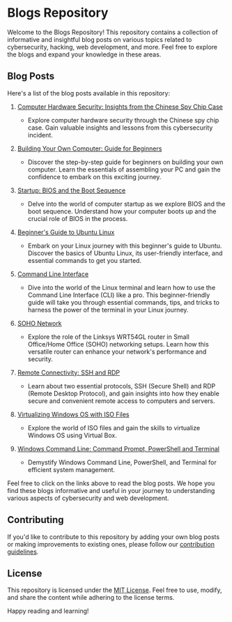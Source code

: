 # Blogs Repository

Welcome to the Blogs Repository! This repository contains a collection of informative and insightful blog posts on various topics related to cybersecurity, hacking, web development, and more. Feel free to explore the blogs and expand your knowledge in these areas.

## Blog Posts

Here's a list of the blog posts available in this repository:

1. [Computer Hardware Security: Insights from the Chinese Spy Chip Case](./Level1/1_Insight.md)
   - Explore computer hardware security through the Chinese spy chip case. Gain valuable insights and lessons from this cybersecurity incident.

2. [Building Your Own Computer: Guide for Beginners](./Level1/2_Hardware.md)
   - Discover the step-by-step guide for beginners on building your own computer. Learn the essentials of assembling your PC and gain the confidence to embark on this exciting journey.

3. [Startup: BIOS and the Boot Sequence](./Level1/3_Startup_Process.md)
   - Delve into the world of computer startup as we explore BIOS and the boot sequence. Understand how your computer boots up and the crucial role of BIOS in the process.

4. [Beginner's Guide to Ubuntu Linux](./Level1/4_Ubuntu_Intro.md)
   - Embark on your Linux journey with this beginner's guide to Ubuntu. Discover the basics of Ubuntu Linux, its user-friendly interface, and essential commands to get you started.

5. [Command Line Interface](./Level1/5_CLI.md)
   - Dive into the world of the Linux terminal and learn how to use the Command Line Interface (CLI) like a pro. This beginner-friendly guide will take you through essential commands, tips, and tricks to harness the power of the terminal in your Linux journey.

6. [SOHO Network](./Level1/6_SOHO.md)
   - Explore the role of the Linksys WRT54GL router in Small Office/Home Office (SOHO) networking setups. Learn how this versatile router can enhance your network's performance and security.


7. [Remote Connectivity: SSH and RDP](./Level1/7_Remote.md)
   - Learn about two essential protocols, SSH (Secure Shell) and RDP (Remote Desktop Protocol), and gain insights into how they enable secure and convenient remote access to computers and servers.

8. [Virtualizing Windows OS with ISO Files](./Level1/8_Virtualization.md)
   - Explore the world of ISO files and gain the skills to virtualize Windows OS using Virtual Box.

9. [Windows Command Line: Command Prompt, PowerShell and Terminal](./Level1/9_Windows_CLI.md)
   - Demystify Windows Command Line, PowerShell, and Terminal for efficient system management.


<!-- 1. [Navigating the World of Exploitation with Metasploit](blog/exploitation_with_metasploit.md)
   - Dive into the world of Metasploit, a powerful cybersecurity tool for penetration testing and ethical hacking. Learn its significance and explore basic commands and functionalities. -->

<!-- 2. [Exploitation with Metasploit: A Deeper Dive](blog/exploitation_with_metasploit_deeper_dive.md)
   - Take a deeper dive into Metasploit with this blog post. Learn about essential commands, example workflows, post-exploitation activities, and ethical considerations. -->

<!-- 3. [Sniffing and Evasion](blog/sniffing_and_evasion.md)
   - Understand sniffing attacks in system hacking and how encryption protects traffic against them. Explore passive and active sniffing, their pros and cons, and more. -->

<!-- 4. [Pass the Hash with Mimikatz](blog/pass_the_hash_with_mimikatz.md)
   - Learn about Mimikatz, its credential-gathering techniques, and how to defend against Mimikatz attacks. Discover six techniques, including pass-the-hash and pass-the-ticket. -->

<!-- 5. [Reconnaissance](blog/reconnaissance.md)
   - Explore the world of reconnaissance in cybersecurity. Understand its significance, how it relates to the Cyber Kill Chain, and its benefits in penetration testing. -->

<!-- 6. [SQLi with Burp Suite, WebGoat](blog/sqli_with_burp_suite.md)
   - Dive into SQL injection (SQLi) with Burp Suite and WebGoat. Learn what SQLi is, how hackers exploit it, and ways to prevent SQL injection attacks. -->

<!-- 7. [Attacking Juice Shop with Burp Suite](blog/attacking_juice_shop_with_burp_suite.md)
   - Discover how to attack Juice Shop using Burp Suite. Learn about the Repeater tool, its uses, and why it's useful for attackers. -->

<!-- 8. [Automated AppSec with ZAP](blog/automated_appsec_with_zap.md)
   - Get started with automated application security using Zed Attack Proxy (ZAP). Explore the stages of penetration testing and understand the main-in-the-middle proxy. -->

<!-- 9. [XSS with w3af, DVWA](blog/xss_with_w3af_dvwa.md)
   - Learn about Cross-Site Scripting (XSS) attacks with w3af and DVWA. Understand the three types of XSS attacks, their consequences, and security controls to prevent them. -->

<!-- 10. [Cross-Site Scripting](blog/cross_site_scripting.md)
    - Explore the world of Cross-Site Scripting (XSS) attacks. Learn how attackers use hidden code to exploit vulnerabilities and how to prevent XSS attacks. -->

Feel free to click on the links above to read the blog posts. We hope you find these blogs informative and useful in your journey to understanding various aspects of cybersecurity and web development.

## Contributing

If you'd like to contribute to this repository by adding your own blog posts or making improvements to existing ones, please follow our [contribution guidelines](CONTRIBUTING.md).

## License

This repository is licensed under the [MIT License](LICENSE). Feel free to use, modify, and share the content while adhering to the license terms.

Happy reading and learning!
